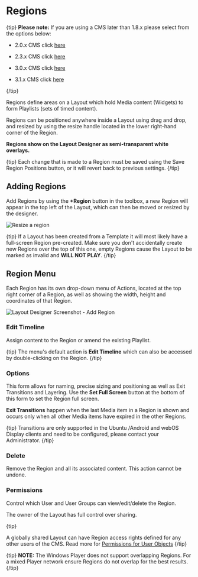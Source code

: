 # Regions

{tip}
**Please note:** If you are using a CMS later than 1.8.x please select from the options below:

- 2.0.x CMS click [here](layouts_regions_2.0.html)

- 2.3.x CMS click [here](layouts_regions_3.html)

- 3.0.x CMS click [here](layouts_regions_3.html)
- 3.1.x CMS click [here](layouts_regions)

{/tip}

Regions define areas on a Layout which hold Media content (Widgets) to form Playlists (sets of timed content).

Regions can be positioned anywhere inside a Layout using drag and drop, and resized by using the resize handle located in the lower right-hand corner of the Region.

**Regions show on the Layout Designer as semi-transparent white overlays.**

{tip}
Each change that is made to a Region must be saved using the Save Region Positions button, or it will revert back to previous settings.
{/tip}

## Adding Regions

Add Regions by using the **+Region** button in the toolbox, a new Region will appear in the top left of the Layout, which can then be moved or resized by the designer.

![Resize a region](img/layouts_designer_region_resize_handles.png)

{tip}
If a Layout has been created from a Template it will most likely have a full-screen Region pre-created. Make sure you don't accidentally create new Regions over the top of this one, empty Regions cause the Layout to be marked as invalid and **WILL NOT PLAY**.
{/tip}

## Region Menu

Each Region has its own drop-down menu of Actions, located at the top right corner of a Region, as well as showing the width, height and coordinates of that Region.

![Layout Designer Screenshot - Add Region](img/layouts_designer_region_menu.png)

### Edit Timeline 

Assign content to the Region or amend the existing Playlist.

{tip}
The menu's default action is **Edit Timeline** which can also be accessed by double-clicking on the Region.
{/tip}

### Options

This form allows for naming, precise sizing and positioning as well as Exit Transitions and Layering. Use the **Set Full Screen** button at the bottom of this form to set the Region full screen.

**Exit Transitions** happen when the last Media item in a Region is shown and occurs only when all other Media items have expired in the other Regions. 

{tip}
Transitions are only supported in the Ubuntu /Android and webOS Display clients and need to be configured, please contact your Administrator.
{/tip}

### Delete

Remove the Region and all its associated content. This action cannot be undone.

### Permissions

Control which User and User Groups can view/edit/delete the Region.

The owner of the Layout has full control over sharing. 

{tip}

A globally shared Layout can have Region access rights defined for any other users of the CMS. Read more for [Permissions for User Objects](users_permissions.html#user_objects) 
{/tip}

{tip}
**NOTE:** The Windows Player does not support overlapping Regions. For a mixed Player network ensure Regions do not overlap for the best results.
{/tip}